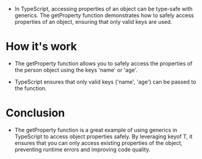 - In TypeScript, accessing properties of an object can be type-safe with generics. The getProperty function demonstrates how to safely access properties of an object, ensuring that only valid keys are used.

# How it's work 
- The getProperty function allows you to safely access the properties of the person object using the keys 'name' or 'age'.

- TypeScript ensures that only valid keys ('name', 'age') can be passed to the function.


# Conclusion
- The getProperty function is a great example of using generics in TypeScript to access object properties safely. By leveraging keyof T, it ensures that you can only access existing properties of the object, preventing runtime errors and improving code quality.
